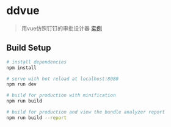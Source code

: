 # ddvue

> 用vue仿照钉钉的审批设计器 [实例](https://wxjaa.github.io/dingding/)
## Build Setup

``` bash
# install dependencies
npm install

# serve with hot reload at localhost:8080
npm run dev

# build for production with minification
npm run build

# build for production and view the bundle analyzer report
npm run build --report
```
